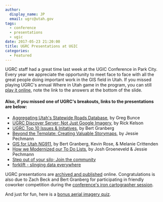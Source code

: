```yaml
---
author:
  display_name: JP
  email: ugrc@utah.gov
tags:
  - conference
  - presentations
  - ugic
date: 2017-05-23 21:20:00
title: UGRC Presentations at UGIC
categories:
  - Featured
---
```


UGRC staff had a great time last week at the UGIC Conference in Park City. Every year we appreciate the opportunity to meet face to face with all the great people doing important work in the GIS field in Utah. If you missed playing UGRC's annual Where in Utah game in the program, you can still [play it online](https://docs.google.com/presentation/d/1Z7QlDokFa4pedUd210-DauqB5x3Be5Aco7JhLGdVc5s/edit?usp=sharing), note the link to the answers at the bottom of the slide.

#### Also, if you missed one of UGRC's breakouts, links to the presentations are below:

- [Aggregating Utah's Statewide Roads Database](https://docs.google.com/presentation/d/1G8Y8pDN4VXwESILtfs1MdM69Jkfl3XukPyOy1vxrbYM/edit?usp=sharing), by Greg Bunce
- [UGRC Discover Server: Not Just Google Imagery](https://docs.google.com/presentation/d/1Dw9gsHwITAcQU0Rh4uIol3-QnnTier21sRD6rTHEULQ/edit?usp=drive_open&ouid=0), by Rick Kelson
- [UGRC Top 10 Issues & Initatives](https://docs.google.com/presentation/d/14ZHq1B3rEf1xyU13T-9mP6AJ7njcfcjuZ1PNtWXRBfY/edit?usp=drive_open&ouid=0), by Bert Granberg
- [Beyond the Template: Creating Valuable Storymaps](https://docs.google.com/presentation/d/1tq4iNeFHuzZ7ZlpTOLZGfymlzjpa0VwySsb4XJ1wtvA/edit?usp=sharing), by Jessie Pechmann
- [GIS for Utah NG911](https://docs.google.com/presentation/d/14obhOgTXFGCxi1r3aQBCZnAAN3tz2snQv592vJZay78/edit?usp=sharing), by Bert Granberg, Kevin Rose, & Melanie Crittenden
- [How we Modernized our To Do Lists](https://docs.google.com/presentation/d/15z02TStTMsuHTMnAIwwwyN8Ka_pO85IDNrYJpKG6LoQ/edit?usp=drive_open&ouid=0), by Josh Groeneveld & Jessie Pechmann
- [Step out of your silo; Join the community](http://UGRC.github.io/Presentations/UGIC/2017/silo/#0)
- [forklift - slinging data everywhere](http://agrc.github.io/Presentations/UGIC/2017/forklift/#0)

UGRC presentations are [archived and published](http://agrc.github.io/Presentations/) online. Congratulations is also due to Zach Beck and Bert Granberg for participating in friendly coworker competition during the [conference's iron cartographer session](http://ugic.org/conference/congratulations-to-the-2017-map-gallery-winners/).

And just for fun, here is a [bonus aerial imagery quiz](https://www.geographyrealm.com/geo-quiz-name-the-human-activity-visible-from-space/).
